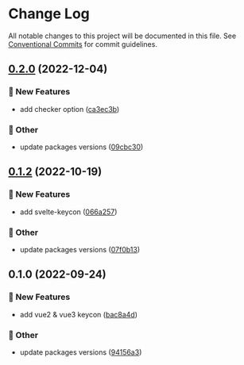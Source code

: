 # Change Log

All notable changes to this project will be documented in this file.
See [Conventional Commits](https://conventionalcommits.org) for commit guidelines.

## [0.2.0](https://github.com/daybrush/keycon/blob/master/packages/vue-keycon/compare/vue-keycon@0.1.2...vue-keycon@0.2.0) (2022-12-04)


### :rocket: New Features

* add checker option ([ca3ec3b](https://github.com/daybrush/keycon/blob/master/packages/vue-keycon/commit/ca3ec3be8df6ce9d0efb4adbdd01a9e273af3a05))


### :mega: Other

* update packages versions ([09cbc30](https://github.com/daybrush/keycon/blob/master/packages/vue-keycon/commit/09cbc30b426fbb5acfeab77d2f6651dccb24eb1a))



## [0.1.2](https://github.com/daybrush/keycon/blob/master/packages/vue-keycon/compare/vue-keycon@0.1.0...vue-keycon@0.1.2) (2022-10-19)


### :rocket: New Features

* add svelte-keycon ([066a257](https://github.com/daybrush/keycon/blob/master/packages/vue-keycon/commit/066a257e86e8d2ce22a42905c852d04f4f26d498))


### :mega: Other

* update packages versions ([07f0b13](https://github.com/daybrush/keycon/blob/master/packages/vue-keycon/commit/07f0b138200de547b2634c4b7542a9f008174dc9))



## 0.1.0 (2022-09-24)


### :rocket: New Features

* add vue2 & vue3 keycon ([bac8a4d](https://github.com/daybrush/keycon/blob/master/packages/vue-keycon/commit/bac8a4dbbb4aeb10a0ccb89a4a7858b7fb9b0ab5))


### :mega: Other

* update packages versions ([94156a3](https://github.com/daybrush/keycon/blob/master/packages/vue-keycon/commit/94156a3c54665c3ea4db2c3babcdaf8ad67bd3d9))
